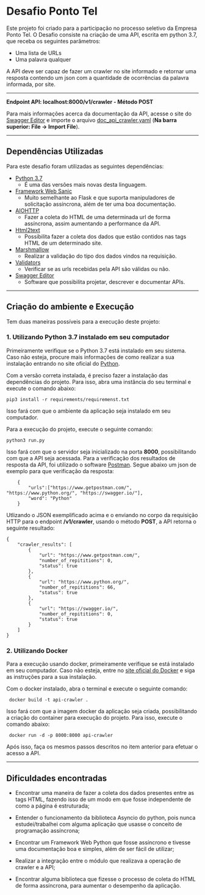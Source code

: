 # Desafio Ponto Tel

Este projeto foi criado para a participação no processo seletivo da Empresa Ponto Tel. O Desafio consiste na criação de uma API, escrita em python 3.7, que receba os seguintes parâmetros:

+ Uma lista de URLs
+ Uma palavra qualquer

A API deve ser capaz de fazer um crawler no site informado e retornar uma resposta contendo um json com a quantidade de ocorrências da palavra informada, por site.

---
**Endpoint API: localhost:8000/v1/crawler - Método POST**

Para mais informações acerca da documentação da API, acesse o site do [Swagger Editor](https://editor.swagger.io/) e importe o arquivo [doc_api_crawler.yaml](https://github.com/ItaloBruno/desafio-ponto-tel/blob/master/doc_api_crawler) (**Na barra superior: File -> Import File**).

---
## Dependências Utilizadas

Para este desafio foram utilizadas as seguintes dependências:

+ [Python 3.7](https://www.python.org/)
    - É uma das versões mais novas desta linguagem.
+ [Framework Web Sanic](https://sanic.readthedocs.io/en/latest/index.html)
    - Muito semelhante ao Flask e que suporta manipuladores de solicitação assíncrona, além de ter uma boa documentação.
+ [AIOHTTP](https://github.com/aio-libs/aiohttp)
    - Fazer a coleta do HTML de uma determinada url de forma assíncrona, assim aumentando a performance da API.
+ [Html2text](https://github.com/Alir3z4/html2text)
    - Possibilita fazer a coleta dos dados que estão contidos nas tags HTML de um determinado site.
+ [Marshmallow](https://github.com/marshmallow-code/marshmallow)
    - Realizar a validação do tipo dos dados vindos na requisição.
+ [Validators](https://validators.readthedocs.io/en/latest/)
    - Verificar se as urls recebidas pela API são válidas ou não.
+ [Swagger Editor](https://swagger.io/)
    - Software que possibilita projetar, descrever e documentar  APIs.
<!-- + [Pytest](https://docs.pytest.org/en/latest/)
    - Realização dos testes de nossa API. -->

---
## Criação do ambiente e Execução

Tem duas maneiras possíveis para a execução deste projeto:

### 1.  Utilizando Python 3.7 instalado em seu computador

Primeiramente verifique se o Python 3.7 está instalado em seu sistema. Caso não esteja, procure mais informações de como realizar a sua instalação entrando no site oficial do [Python](https://www.python.org/).

Com a versão correta instalada, é preciso fazer a instalação das dependências do projeto. Para isso, abra uma instância do seu terminal e execute o comando abaixo:

` pip3 install -r requirements/requiremenst.txt `

Isso fará com que o ambiente da aplicação seja instalado em seu computador.

Para a execução do projeto, execute o seguinte comando:

` python3 run.py `

Isso fará com que o servidor seja inicializado na porta **8000**, possibilitando com que a API seja acessada. Para a verificação dos resultados de resposta da API, foi utilizado o software [Postman](https://www.getpostman.com/). Segue abaixo um json de exemplo para que verificação da resposta:

```
    {
        "urls":["https://www.getpostman.com/", "https://www.python.org/", "https://swagger.io/"],
        "word": "Python"
    }
```

Utlizando o JSON exemplificado acima e o enviando no corpo da requisição HTTP para o endpoint **/v1/crawler**, usando o método **POST**, a API retorna o seguinte resultado:
```
{
    "crawler_results": [
        {
            "url": "https://www.getpostman.com/",
            "number_of_repititions": 0,
            "status": true
        },
        {
            "url": "https://www.python.org/",
            "number_of_repititions": 66,
            "status": true
        },
        {
            "url": "https://swagger.io/",
            "number_of_repititions": 0,
            "status": true
        }
    ]
}
```

### 2. Utilizando Docker

Para a execução usando docker, primeiramente verifique se está instalado em seu computador. Caso não esteja, entre no [site oficial do Docker](https://www.docker.com/) e siga as instruções para a sua instalação.

Com o docker instalado, abra o terminal e execute o seguinte comando:

` docker build -t api-crawler .`

Isso fará com que a imagem docker da aplicação seja criada, possibilitando a criação do container para execução do projeto. Para isso, execute o comando abaixo:

` docker run -d -p 8000:8000 api-crawler`

Após isso, faça os mesmos passos descritos no item anterior para efetuar o acesso a API.

---
## Dificuldades encontradas

+ Encontrar uma maneira de fazer a coleta dos dados presentes entre as tags HTML, fazendo isso de um modo em que fosse independente de como a página é estruturada;

+ Entender o funcionamento da biblioteca Asyncio do python, pois nunca estudei/trabalhei com alguma aplicação que usasse o conceito de programação assíncrona;

+ Encontrar um Framework Web Python que fosse assíncrono e tivesse uma documentação boa e simples, além de ser fácil de utilizar;

+ Realizar a integração entre o módulo que realizava a operação de crawler e a API;

+ Encontrar alguma biblioteca que fizesse o processo de coleta do HTML de forma assíncrona, para aumentar o desempenho da aplicação.
